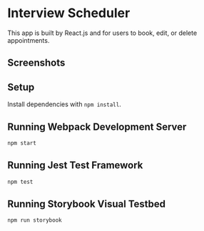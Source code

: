 # Interview Scheduler

This app is built by React.js and for users to book, edit, or delete appointments.

## Screenshots



## Setup

Install dependencies with `npm install`.

## Running Webpack Development Server

```sh
npm start
```

## Running Jest Test Framework

```sh
npm test
```

## Running Storybook Visual Testbed

```sh
npm run storybook
```
